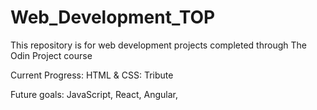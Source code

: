 # Web_Development_TOP
This repository is for web development projects completed through The Odin Project course

Current Progress:
HTML & CSS: Tribute

Future goals:
JavaScript,
React,
Angular,
